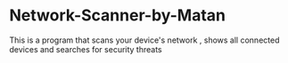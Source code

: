 # Network-Scanner-by-Matan
This is a program that scans your device's network , shows all connected devices and searches for security threats
